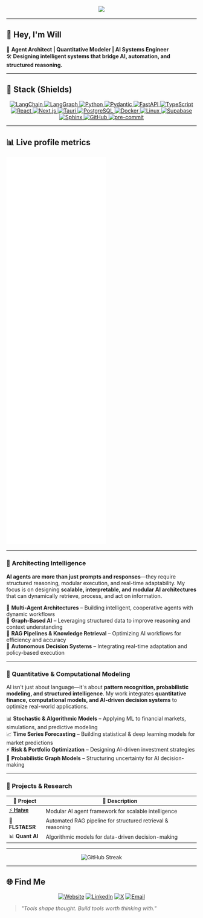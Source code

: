 <!--
  pr1m8 / pr1m8 — Profile README
  Theme: Hacker Purple (+ Neon Green accent)
  Keep the palette tight and consistent across images/cards.
-->
<!-- Header: theme-aware typing banner -->
<p align="center">
  <picture>
    <!-- Dark mode -->
    <source media="(prefers-color-scheme: dark)" srcset="https://readme-typing-svg.herokuapp.com/?lines=AI+Agent+Architect;Autonomous+Systems+Engineer;Graph+AI+%7C+RAG+%7C+Quant&font=Fira+Code&color=%23A855F7&center=true&width=720&height=50">
    <!-- Light mode (slightly deeper violet for contrast) -->
    <img src="https://readme-typing-svg.herokuapp.com/?lines=AI+Agent+Architect;Autonomous+Systems+Engineer;Graph+AI+%7C+RAG+%7C+Quant&font=Fira+Code&color=%236D28D9&center=true&width=720&height=50" />
  </picture>
</p>

---

## 👾 **Hey, I'm Will**

🚀 **Agent Architect | Quantitative Modeler | AI Systems Engineer**  
🛠 **Designing intelligent systems that bridge AI, automation, and structured reasoning.**

---

## 🧰 Stack (Shields)

<p align="center">
<!-- AI / Agents -->
<a href="https://www.langchain.com/">
  <img alt="LangChain"
       src="https://img.shields.io/badge/%20-LangChain-30363d?style=flat&labelColor=0D1117&logo=langchain&logoColor=A855F7">
</a>
<a href="https://langgraph.dev/">
  <img alt="LangGraph"
       src="https://img.shields.io/badge/%20-LangGraph-30363d?style=flat&labelColor=0D1117&logo=langchain&logoColor=A855F7">
</a>

<!-- Python backend -->
<a href="https://www.python.org/">
  <img alt="Python"
       src="https://img.shields.io/badge/Python-%20?style=flat&logo=python&logoColor=A855F7&labelColor=0D1117&color=30363d">
</a>
<a href="https://docs.pydantic.dev/">
  <img alt="Pydantic"
       src="https://img.shields.io/badge/Pydantic-%20?style=flat&logo=pydantic&logoColor=A855F7&labelColor=0D1117&color=30363d">
</a>
<a href="https://fastapi.tiangolo.com/">
  <img alt="FastAPI"
       src="https://img.shields.io/badge/FastAPI-%20?style=flat&logo=fastapi&logoColor=A855F7&labelColor=0D1117&color=30363d">
</a>

<!-- Frontend -->
<a href="https://www.typescriptlang.org/">
  <img alt="TypeScript"
       src="https://img.shields.io/badge/TypeScript-%20?style=flat&logo=typescript&logoColor=A855F7&labelColor=0D1117&color=30363d">
</a>
<a href="https://react.dev/">
  <img alt="React"
       src="https://img.shields.io/badge/React-%20?style=flat&logo=react&logoColor=A855F7&labelColor=0D1117&color=30363d">
</a>
<a href="https://nextjs.org/">
  <img alt="Next.js"
       src="https://img.shields.io/badge/Next.js-%20?style=flat&logo=nextdotjs&logoColor=A855F7&labelColor=0D1117&color=30363d">
</a>
<a href="https://tauri.app/">
  <img alt="Tauri"
       src="https://img.shields.io/badge/Tauri-%20?style=flat&logo=tauri&logoColor=A855F7&labelColor=0D1117&color=30363d">
</a>

<!-- Data / Infra -->
<a href="https://www.postgresql.org/">
  <img alt="PostgreSQL"
       src="https://img.shields.io/badge/PostgreSQL-%20?style=flat&logo=postgresql&logoColor=A855F7&labelColor=0D1117&color=30363d">
</a>
<a href="https://www.docker.com/">
  <img alt="Docker"
       src="https://img.shields.io/badge/Docker-%20?style=flat&logo=docker&logoColor=A855F7&labelColor=0D1117&color=30363d">
</a>
<a href="https://www.linux.org/">
  <img alt="Linux"
       src="https://img.shields.io/badge/Linux-%20?style=flat&logo=linux&logoColor=A855F7&labelColor=0D1117&color=30363d">
</a>
<a href="https://supabase.com/">
  <img alt="Supabase"
       src="https://img.shields.io/badge/Supabase-%20?style=flat&logo=supabase&logoColor=A855F7&labelColor=0D1117&color=30363d">
</a>
<a href="https://www.sphinx-doc.org/">
  <img alt="Sphinx"
       src="https://img.shields.io/badge/Sphinx-%20?style=flat&logo=sphinx&logoColor=A855F7&labelColor=0D1117&color=30363d">
</a>

<!-- DevOps -->
<a href="https://github.com/">
  <img alt="GitHub"
       src="https://img.shields.io/badge/GitHub-%20?style=flat&logo=github&logoColor=A855F7&labelColor=0D1117&color=30363d">
</a>
<a href="https://pre-commit.com/">
  <img alt="pre-commit"
       src="https://img.shields.io/badge/pre--commit-%20?logo=pre-commit&logoColor=A855F7&labelColor=0D1117&color=30363d">
</a>
</p>

---

## 📊 Live profile metrics

<!-- Auto-updated by .github/workflows/metrics.yml -->
<img src="./metrics.svg" alt="Metrics for pr1m8" />

---

### **🔹 Architecting Intelligence**

**AI agents are more than just prompts and responses**—they require structured reasoning, modular execution, and real-time adaptability. My focus is on designing **scalable, interpretable, and modular AI architectures** that can dynamically retrieve, process, and act on information.

🔹 **Multi-Agent Architectures** – Building intelligent, cooperative agents with dynamic workflows  
🔹 **Graph-Based AI** – Leveraging structured data to improve reasoning and context understanding  
🔹 **RAG Pipelines & Knowledge Retrieval** – Optimizing AI workflows for efficiency and accuracy  
🔹 **Autonomous Decision Systems** – Integrating real-time adaptation and policy-based execution

---

### **🔹 Quantitative & Computational Modeling**

AI isn't just about language—it's about **pattern recognition, probabilistic modeling, and structured intelligence**. My work integrates **quantitative finance, computational models, and AI-driven decision systems** to optimize real-world applications.

📊 **Stochastic & Algorithmic Models** – Applying ML to financial markets, simulations, and predictive modeling  
📈 **Time Series Forecasting** – Building statistical & deep learning models for market predictions  
⚡ **Risk & Portfolio Optimization** – Designing AI-driven investment strategies  
🔢 **Probabilistic Graph Models** – Structuring uncertainty for AI decision-making

---

### **🔹 Projects & Research**

| 🔧 **Project** | 📝 **Description** |
|-----------|---------------|
| [⚡ **Haive**](https://github.com/0rac130fD31phi/haive) | Modular AI agent framework for scalable intelligence |
| 🔬 **FLSTAESR** | Automated RAG pipeline for structured retrieval & reasoning |
| 📊 **Quant AI** | Algorithmic models for data-driven decision-making |

---

<p align="center">
  <img src="https://streak-stats.demolab.com?user=pr1m8&hide_border=true&background=0D1117&ring=8B5CF6&fire=A7F3D0&currStreakNum=E9D5FF&currStreakLabel=8B5CF6&sideNums=A7F3D0&sideLabels=6EE7B7&dates=8B5CF6" alt="GitHub Streak" />
</p>

---

## 🌐 Find Me

<p align="center">
  <a href="#" target="_blank"><img alt="Website" src="https://img.shields.io/badge/Website-0D1117?logo=firefox-browser&labelColor=0D1117&logoColor=A855F7&color=30363d"></a>
  <a href="#" target="_blank"><img alt="LinkedIn" src="https://img.shields.io/badge/LinkedIn-0D1117?logo=linkedin&labelColor=0D1117&logoColor=A855F7&color=30363d"></a>
  <a href="#" target="_blank"><img alt="X" src="https://img.shields.io/badge/X-0D1117?logo=x&labelColor=0D1117&logoColor=A855F7&color=30363d"></a>
  <a href="mailto:" target="_blank"><img alt="Email" src="https://img.shields.io/badge/Email-0D1117?logo=gmail&labelColor=0D1117&logoColor=A855F7&color=30363d"></a>
</p>

> *"Tools shape thought. Build tools worth thinking with."*